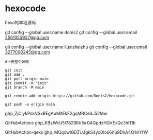 # hexocode
hexo的本地源码




git config --global user.name donis2
git config --global user.email 2561055937@qq.com


git config --global user.name liuxizhaizhu
git config --global user.email 3277006245@qq.com



```git
#上传整个源码

git init
git add .
git pull origin main
git commit -m "init"
git branch -M main

git remote add origin https://github.com/Donis2/hexocode.git

git push -u origin main

```
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




GitHubActions 
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




GitHubAction-qexo 
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